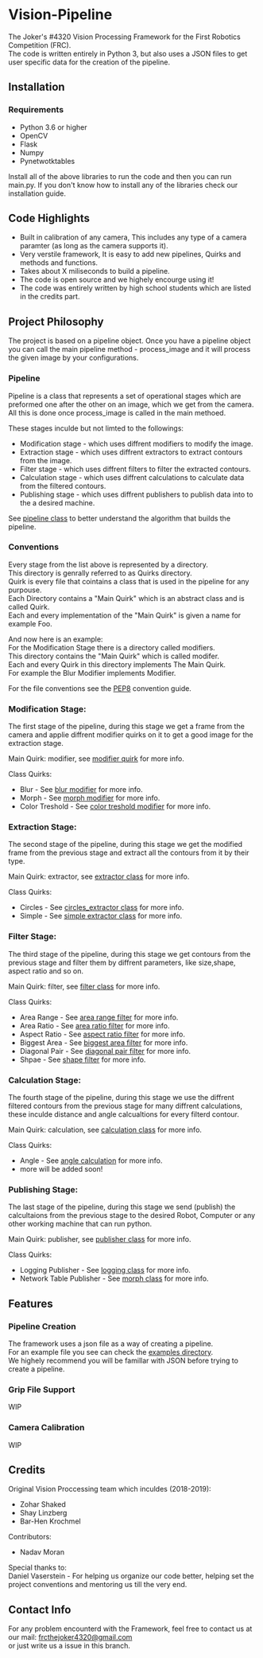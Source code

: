 # Vision-Pipeline
The Joker's #4320 Vision Processing Framework for the First Robotics Competition (FRC).   
The code is written entirely in Python 3, but also uses a JSON files to get user specific data for the creation of the pipeline.

## Installation

### Requirements
* Python 3.6 or higher
* OpenCV
* Flask
* Numpy
* Pynetwotktables

Install all of the above libraries to run the code and then you can run main.py.
If you don't know how to install any of the libraries check our installation guide.

## Code Highlights
* Built in calibration of any camera, This includes any type of a camera paramter (as long as the camera supports it).
* Very verstile framework, It is easy to add new pipelines, Quirks and methods and functions.
* Takes about X miliseconds to build a pipeline.
* The code is open source and we highely encourge using it!
* The code was entirely written by high school students which are listed in the credits part.

## Project Philosophy
The project is based on a pipeline object.
Once you have a pipeline object you can call the main pipeline method - process_image and it will process the given image by your configurations.

### Pipeline
Pipeline is a class that represents a set of operational stages which are preformed one after the other on an image, 
which we get from the camera. All this is done once process_image is called in the main methoed. 

These stages inculde but not limted to the followings:
* Modification stage - which uses diffrent modifiers to modify the image.
* Extraction stage - which uses diffrent extractors to extract contours from the image.
* Filter stage - which uses diffrent filters to filter the extracted contours.
* Calculation stage - which uses diffrent calculations to calculate data from the filtered contours.
* Publishing stage - which uses diffrent publishers to publish data into to the a desired machine. 

See [pipeline class](https://github.com/TheJoker4320/vision-framework/blob/develop/pipeline/pipeline.py) to better understand the algorithm that builds the pipeline.

### Conventions  
Every stage from the list above is represented by a directory.  
This directory is genrally referred to as Quirks directory.  
Quirk is every file that cointains a class that is used in the pipeline for any purpouse.  
Each Directory contains a "Main Quirk" which is an abstract class and is called Quirk.  
Each and every implementation of the "Main Quirk" is given a name for example Foo.  

And now here is an example:  
For the Modification Stage there is a directory called modifiers.  
This directory contains the "Main Quirk" which is called modifer.  
Each and every Quirk in this directory implements The Main Quirk.   
For example the Blur Modifier implements Modifier.   

For the file conventions see the [PEP8](https://github.com/PyCQA/pep8-naming.git) convention guide.

### Modification Stage:
The first stage of the pipeline, during this stage we get a frame from the camera and applie diffrent modifier quirks on it to get a good image for the extraction stage.

Main Quirk: modifier, see [modifier quirk](https://github.com/TheJoker4320/vision-framework/blob/develop/modifiers/modifier.py) for more info.  

Class Quirks:  
* Blur - See [blur modifier](https://github.com/TheJoker4320/vision-framework/blob/develop/modifiers/blur.py) for more info.
* Morph - See [morph modifier](https://github.com/TheJoker4320/vision-framework/blob/develop/modifiers/morph.py) for more info.
* Color Treshold - See [color treshold modifier](https://github.com/TheJoker4320/vision-framework/blob/develop/modifiers/color_threshold.py) for more info.


### Extraction Stage:
The second stage of the pipeline, during this stage we get the modified frame from the previous stage and extract all the contours from it by their type.

Main Quirk: extractor, see [extractor class](https://github.com/TheJoker4320/vision-framework/blob/develop/extractors/extractor.py) for more info.  

Class Quirks:
* Circles - See [circles_extractor class](https://github.com/TheJoker4320/vision-framework/blob/develop/extractors/circles_extractor.py) for more info.
* Simple - See [simple extractor class](https://github.com/TheJoker4320/vision-framework/blob/develop/extractors/simple_extractor.py) for more info.


### Filter Stage:
The third stage of the pipeline, during this stage we get contours from the previous stage and filter them by diffrent parameters, like size,shape, aspect ratio and so on.

Main Quirk: filter, see [filter class](https://github.com/TheJoker4320/vision-framework/blob/develop/filters/filter.py) for more info.  

Class Quirks:
* Area Range - See [area range filter](https://github.com/TheJoker4320/vision-framework/blob/develop/filters/area_range_filter.py) for more info.
* Area Ratio - See [area ratio filter](https://github.com/TheJoker4320/vision-framework/blob/develop/filters/area_ratio_filter.py) for more info.
* Aspect Ratio - See [aspect ratio filter](https://github.com/TheJoker4320/vision-framework/blob/filters/filters/aspect_ratio_filter.py) for more info.
* Biggest Area - See [biggest area filter](https://github.com/TheJoker4320/vision-framework/blob/filters/filters/biggest_area_filter.py) for more info.
* Diagonal Pair - See [diagonal pair filter](https://github.com/TheJoker4320/vision-framework/blob/filters/filters/diagonal_reflective_tape_pair_filter.py) for more info.
* Shpae - See [shape filter](https://github.com/TheJoker4320/vision-framework/blob/filters/filters/shape_filter.py) for more info.

### Calculation Stage:
The fourth stage of the pipeline, during this stage we use the diffrent filtered contours from the previous stage for many diffrent calculations, these inculde distance and angle calcualtions for every filterd contour.

Main Quirk: calculation, see [calculation class](https://github.com/TheJoker4320/vision-framework/blob/develop/calculations/modifier.py) for more info.  

Class Quirks:
* Angle - See [angle calculation](https://github.com/TheJoker4320/vision-framework/blob/develop/calculations/angle_calculation.py) for more info.
* more will be added soon!

### Publishing Stage:
The last stage of the pipeline, during this stage we send (publish) the calcultaions from the previous stage to the desired Robot, Computer or any other working machine that can run python.

Main Quirk: publisher, see [publisher class](https://github.com/TheJoker4320/vision-framework/blob/develop/publishers/publish.py) for more info.  
 
Class Quirks:
* Logging Publisher - See [logging class](https://github.com/TheJoker4320/vision-framework/blob/develop/publishers/logging_publisher.py) for more info.
* Network Table Publisher - See [morph class](https://github.com/TheJoker4320/vision-framework/blob/develop/publishers/network_table_publisher.py) for more info.

## Features

### Pipeline Creation
The framework uses a json file as a way of creating a pipeline.  
For an example file you see can check the [examples directory](https://github.com/TheJoker4320/vision-framework/blob/develop/examples).   
We highely recommend you will be famillar with JSON before trying to create a pipeline.

### Grip File Support
WIP

### Camera Calibration
WIP

## Credits
Original Vision Proccessing team which inculdes (2018-2019):
* Zohar Shaked
* Shay Linzberg 
* Bar-Hen Krochmel  
  
Contributors:  
* Nadav Moran  
  
Special thanks to:       
Daniel Vaserstein - For helping us organize our code better, helping set the project conventions and mentoring us till the very end.

## Contact Info
For any problem encounterd with the Framework, feel free to contact us at our mail: frcthejoker4320@gmail.com  
or just write us a issue in this branch.
